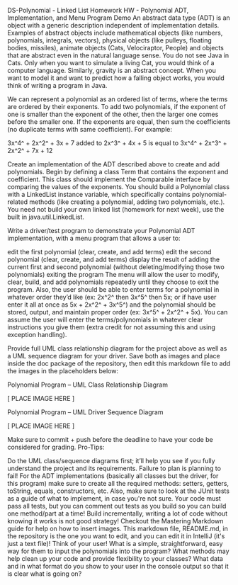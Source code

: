 DS-Polynomial - Linked List Homework
HW - Polynomial ADT, Implementation, and Menu Program Demo
An abstract data type (ADT) is an object with a generic description independent of implementation details. Examples of abstract objects include mathematical objects (like numbers, polynomials, integrals, vectors), physical objects (like pulleys, floating bodies, missiles), animate objects (Cats, Velociraptor, People) and objects that are abstract even in the natural language sense. You do not see Java in Cats. Only when you want to simulate a living Cat, you would think of a computer language. Similarly, gravity is an abstract concept. When you want to model it and want to predict how a falling object works, you would think of writing a program in Java.

We can represent a polynomial as an ordered list of terms, where the terms are ordered by their exponents. To add two polynomials, if the exponent of one is smaller than the exponent of the other, then the larger one comes before the smaller one. If the exponents are equal, then sum the coefficients (no duplicate terms with same coefficient). For example:

3x^4^ + 2x^2^ + 3x + 7 added to 2x^3^ + 4x + 5 is equal to 3x^4^ + 2x^3^ + 2x^2^ + 7x + 12

Create an implementation of the ADT described above to create and add polynomials. Begin by defining a class Term that contains the exponent and coefficient. This class should implement the Comparable interface by comparing the values of the exponents. You should build a Polynomial class with a LinkedList<Term> instance variable, which specifically contains polynomial-related methods (like creating a polynomial, adding two polynomials, etc.). You need not build your own linked list (homework for next week), use the built in java.util.LinkedList.

Write a driver/test program to demonstrate your Polynomial ADT implementation, with a menu program that allows a user to:

edit the first polynomial (clear, create, and add terms)
edit the second polynomial (clear, create, and add terms)
display the result of adding the current first and second polynomial (without deleting/modifying those two polynomials)
exiting the program
The menu will allow the user to modify, clear, build, and add polynomials repeatedly until they choose to exit the program. Also, the user should be able to enter terms for a polynomial in whatever order they’d like (ex: 2x^2^ then 3x^5^ then 5x; or if have user enter it all at once as 5x + 2x^2^ + 3x^5^) and the polynomial should be stored, output, and maintain proper order (ex: 3x^5^ + 2x^2^ + 5x). You can assume the user will enter the terms/polynomials in whatever clear instructions you give them (extra credit for not assuming this and using exception handling).

Provide full UML class relationship diagram for the project above as well as a UML sequence diagram for your driver. Save both as images and place inside the doc package of the repository, then edit this markdown file to add the images in the placeholders below:

Polynomial Program – UML Class Relationship Diagram

[ PLACE IMAGE HERE ]

Polynomial Program – UML Driver Sequence Diagram

[ PLACE IMAGE HERE ]

Make sure to commit + push before the deadline to have your code be considered for grading.
Pro-Tips:

Do the UML class/sequence diagrams first; it’ll help you see if you fully understand the project and its requirements. Failure to plan is planning to fail!
For the ADT implementations (basically all classes but the driver, for this program) make sure to create all the required methods: setters, getters, toString, equals, constructors, etc.
Also, make sure to look at the JUnit tests as a guide of what to implement, in case you're not sure. Your code must pass all tests, but you can comment out tests as you build so you can build one method/part at a time! Build incrementally, writing a lot of code without knowing it works is not good strategy!
Checkout the Mastering Markdown guide for help on how to insert images. This markdown file, README.md, in the repository is the one you want to edit, and you can edit it in IntelliJ (it's just a text file)!
Think of your user! What is a simple, straightforward, easy way for them to input the polynomials into the program? What methods may help clean up your code and provide flexibility to your classes? What data and in what format do you show to your user in the console output so that it is clear what is going on?
